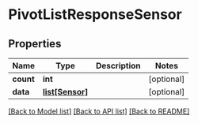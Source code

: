 # PivotListResponseSensor

## Properties
Name | Type | Description | Notes
------------ | ------------- | ------------- | -------------
**count** | **int** |  | [optional] 
**data** | [**list[Sensor]**](Sensor.md) |  | [optional] 

[[Back to Model list]](../README.md#documentation-for-models) [[Back to API list]](../README.md#documentation-for-api-endpoints) [[Back to README]](../README.md)


